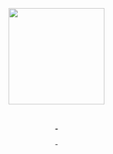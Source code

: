 <p align="center">
<img src="https://github.com/user-attachments/assets/ad67f82a-8402-4605-8558-3d41bd8a9da8" height="190">
</p>

<h1 align="center">
</h1>
<p align="center"><i><b> - </b></i></p>
<p align="center">
- 
<p>
